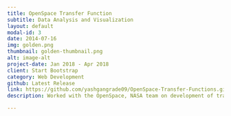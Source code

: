 ```yaml
---
title: OpenSpace Transfer Function
subtitle: Data Analysis and Visualization
layout: default
modal-id: 3
date: 2014-07-16
img: golden.png
thumbnail: golden-thumbnail.png
alt: image-alt
project-date: Jan 2018 - Apr 2018
client: Start Bootstrap
category: Web Development
github: Latest Release
link: https://github.com/yashgangrade09/OpenSpace-Transfer-Functions.git
description: Worked with the OpenSpace, NASA team on development of transfer functions and color maps for different celestial objects like Planets, Asteroids etc. representing different parameters like Humidity, Temperature etc. Tools used: Python, C++

---
```

